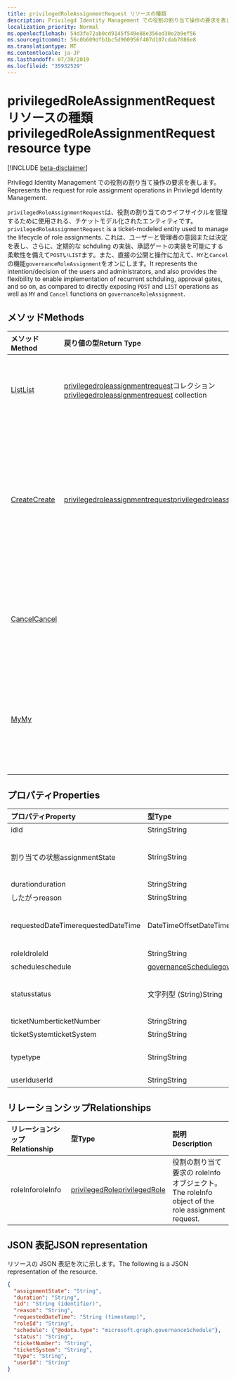 ```yaml
---
title: privilegedRoleAssignmentRequest リソースの種類
description: Privilegd Identity Management での役割の割り当て操作の要求を表します。
localization_priority: Normal
ms.openlocfilehash: 54d3fe72ab0cd9145f549e88e356ed30e2b9ef56
ms.sourcegitcommit: 56c0b609dfb1bc5d900956f407d107cdab7086e8
ms.translationtype: MT
ms.contentlocale: ja-JP
ms.lasthandoff: 07/30/2019
ms.locfileid: "35932529"
---
```

# <a name="privilegedroleassignmentrequest-resource-type"></a><span data-ttu-id="1cc38-103">privilegedRoleAssignmentRequest リソースの種類</span><span class="sxs-lookup"><span data-stu-id="1cc38-103">privilegedRoleAssignmentRequest resource type</span></span>

[!INCLUDE [beta-disclaimer](../../includes/beta-disclaimer.md)]

<span data-ttu-id="1cc38-104">Privilegd Identity Management での役割の割り当て操作の要求を表します。</span><span class="sxs-lookup"><span data-stu-id="1cc38-104">Represents the request for role assignment operations in Privilegd Identity Management.</span></span>

<span data-ttu-id="1cc38-105">`privilegedRoleAssignmentRequest`は、役割の割り当てのライフサイクルを管理するために使用される、チケットモデル化されたエンティティです。</span><span class="sxs-lookup"><span data-stu-id="1cc38-105">`privilegedRoleAssignmentRequest` is a ticket-modeled entity used to manage the lifecycle of role assignments.</span></span> <span data-ttu-id="1cc38-106">これは、ユーザーと管理者の意図または決定を表し、さらに、定期的な schduling の実装、承認ゲートの実装を可能にする柔軟性を備えて`POST`い`LIST`ます。また、直接の公開と操作に加えて、`MY`と`Cancel`の機能`governanceRoleAssignment`をオンにします。</span><span class="sxs-lookup"><span data-stu-id="1cc38-106">It represents the intention/decision of the users and administrators, and also provides the flexibility to enable implementation of recurrent schduling, approval gates, and so on, as compared to directly exposing `POST` and `LIST` operations as well as `MY` and `Cancel` functions on `governanceRoleAssignment`.</span></span>

## <a name="methods"></a><span data-ttu-id="1cc38-107">メソッド</span><span class="sxs-lookup"><span data-stu-id="1cc38-107">Methods</span></span>

| <span data-ttu-id="1cc38-108">メソッド</span><span class="sxs-lookup"><span data-stu-id="1cc38-108">Method</span></span>       | <span data-ttu-id="1cc38-109">戻り値の型</span><span class="sxs-lookup"><span data-stu-id="1cc38-109">Return Type</span></span> | <span data-ttu-id="1cc38-110">説明</span><span class="sxs-lookup"><span data-stu-id="1cc38-110">Description</span></span> |
|:-------------|:------------|:------------|
|[<span data-ttu-id="1cc38-111">List</span><span class="sxs-lookup"><span data-stu-id="1cc38-111">List</span></span>](../api/privilegedroleassignmentrequest-list.md) | <span data-ttu-id="1cc38-112">[privilegedroleassignmentrequest](../resources/privilegedroleassignmentrequest.md)コレクション</span><span class="sxs-lookup"><span data-stu-id="1cc38-112">[privilegedroleassignmentrequest](../resources/privilegedroleassignmentrequest.md)  collection</span></span>|<span data-ttu-id="1cc38-113">役割の割り当て要求を一覧表示します。</span><span class="sxs-lookup"><span data-stu-id="1cc38-113">List role assignment requests.</span></span>|
|[<span data-ttu-id="1cc38-114">Create</span><span class="sxs-lookup"><span data-stu-id="1cc38-114">Create</span></span>](../api/privilegedroleassignmentrequest-post.md)|  [<span data-ttu-id="1cc38-115">privilegedroleassignmentrequest</span><span class="sxs-lookup"><span data-stu-id="1cc38-115">privilegedroleassignmentrequest</span></span>](../resources/privilegedroleassignmentrequest.md)|<span data-ttu-id="1cc38-116">既存または新しい役割の割り当てのライフサイクルを管理するための要求を作成します。</span><span class="sxs-lookup"><span data-stu-id="1cc38-116">Create a request to manage the lifecycle of existing or new role assignment.</span></span>|
|[<span data-ttu-id="1cc38-117">Cancel</span><span class="sxs-lookup"><span data-stu-id="1cc38-117">Cancel</span></span>](../api/privilegedroleassignmentrequest-cancel.md)|  |<span data-ttu-id="1cc38-118">保留中の役割の割り当て要求を取り消します。</span><span class="sxs-lookup"><span data-stu-id="1cc38-118">Cancel a pending role assignment request.</span></span>|
|[<span data-ttu-id="1cc38-119">My</span><span class="sxs-lookup"><span data-stu-id="1cc38-119">My</span></span>](../api/privilegedroleassignmentrequest-my.md)|  |<span data-ttu-id="1cc38-120">現在の requstor に対する役割の割り当て要求を取得します。</span><span class="sxs-lookup"><span data-stu-id="1cc38-120">Get role assignment request for current requstor.</span></span>|

## <a name="properties"></a><span data-ttu-id="1cc38-121">プロパティ</span><span class="sxs-lookup"><span data-stu-id="1cc38-121">Properties</span></span>

| <span data-ttu-id="1cc38-122">プロパティ</span><span class="sxs-lookup"><span data-stu-id="1cc38-122">Property</span></span>     | <span data-ttu-id="1cc38-123">型</span><span class="sxs-lookup"><span data-stu-id="1cc38-123">Type</span></span>        | <span data-ttu-id="1cc38-124">説明</span><span class="sxs-lookup"><span data-stu-id="1cc38-124">Description</span></span> |
|:-------------|:------------|:------------|
|<span data-ttu-id="1cc38-125">id</span><span class="sxs-lookup"><span data-stu-id="1cc38-125">id</span></span>|<span data-ttu-id="1cc38-126">String</span><span class="sxs-lookup"><span data-stu-id="1cc38-126">String</span></span>| <span data-ttu-id="1cc38-127">読み取り専用です。</span><span class="sxs-lookup"><span data-stu-id="1cc38-127">Read-only.</span></span> <span data-ttu-id="1cc38-128">役割の割り当て要求の id。</span><span class="sxs-lookup"><span data-stu-id="1cc38-128">The id of the role assignment request.</span></span>|
|<span data-ttu-id="1cc38-129">割り当ての状態</span><span class="sxs-lookup"><span data-stu-id="1cc38-129">assignmentState</span></span>|<span data-ttu-id="1cc38-130">String</span><span class="sxs-lookup"><span data-stu-id="1cc38-130">String</span></span>| <span data-ttu-id="1cc38-131">割り当ての状態を指定します。</span><span class="sxs-lookup"><span data-stu-id="1cc38-131">The state of the assignment.</span></span> <span data-ttu-id="1cc38-132">この値は、 `Eligible`管理者に`Active`よって直接割り当てら`Active`れている場合、またはユーザーによる資格のある割り当てに対してアクティブ化されている場合に、対象となる割り当てに使用できます。</span><span class="sxs-lookup"><span data-stu-id="1cc38-132">The value can be `Eligible` for eligible assignment `Active` - if it is directly assigned `Active` by administrators, or activated on an eligible assignment by the users.</span></span>|
|<span data-ttu-id="1cc38-133">duration</span><span class="sxs-lookup"><span data-stu-id="1cc38-133">duration</span></span>|<span data-ttu-id="1cc38-134">String</span><span class="sxs-lookup"><span data-stu-id="1cc38-134">String</span></span>| <span data-ttu-id="1cc38-135">役割の割り当ての期間。</span><span class="sxs-lookup"><span data-stu-id="1cc38-135">The duration of a role assignment.</span></span>|
|<span data-ttu-id="1cc38-136">したがっ</span><span class="sxs-lookup"><span data-stu-id="1cc38-136">reason</span></span>|<span data-ttu-id="1cc38-137">String</span><span class="sxs-lookup"><span data-stu-id="1cc38-137">String</span></span>| <span data-ttu-id="1cc38-138">役割の割り当ての理由。</span><span class="sxs-lookup"><span data-stu-id="1cc38-138">The reason for the role assignment.</span></span>|
|<span data-ttu-id="1cc38-139">requestedDateTime</span><span class="sxs-lookup"><span data-stu-id="1cc38-139">requestedDateTime</span></span>|<span data-ttu-id="1cc38-140">DateTimeOffset</span><span class="sxs-lookup"><span data-stu-id="1cc38-140">DateTimeOffset</span></span>| <span data-ttu-id="1cc38-141">読み取り専用。</span><span class="sxs-lookup"><span data-stu-id="1cc38-141">Read-only.</span></span> <span data-ttu-id="1cc38-142">要求の作成時刻。</span><span class="sxs-lookup"><span data-stu-id="1cc38-142">The request create time.</span></span> <span data-ttu-id="1cc38-143">Timestamp 型は、ISO 8601 形式を使用して日付と時刻の情報を表します。これは常に UTC 時間です。</span><span class="sxs-lookup"><span data-stu-id="1cc38-143">The Timestamp type represents date and time information using ISO 8601 format and is always in UTC time.</span></span> <span data-ttu-id="1cc38-144">たとえば、2014 年 1 月 1 日午前 0 時 (UTC) は、次のようになります。`'2014-01-01T00:00:00Z'`</span><span class="sxs-lookup"><span data-stu-id="1cc38-144">For example, midnight UTC on Jan 1, 2014 would look like this: `'2014-01-01T00:00:00Z'`.</span></span>|
|<span data-ttu-id="1cc38-145">roleId</span><span class="sxs-lookup"><span data-stu-id="1cc38-145">roleId</span></span>|<span data-ttu-id="1cc38-146">String</span><span class="sxs-lookup"><span data-stu-id="1cc38-146">String</span></span>| <span data-ttu-id="1cc38-147">ロールの id。</span><span class="sxs-lookup"><span data-stu-id="1cc38-147">The id of the role.</span></span>|
|<span data-ttu-id="1cc38-148">schedule</span><span class="sxs-lookup"><span data-stu-id="1cc38-148">schedule</span></span>|[<span data-ttu-id="1cc38-149">governanceSchedule</span><span class="sxs-lookup"><span data-stu-id="1cc38-149">governanceSchedule</span></span>](governanceschedule.md)| <span data-ttu-id="1cc38-150">役割の割り当て要求の schedule オブジェクト。</span><span class="sxs-lookup"><span data-stu-id="1cc38-150">The schedule object of the role assignment request.</span></span>|
|<span data-ttu-id="1cc38-151">status</span><span class="sxs-lookup"><span data-stu-id="1cc38-151">status</span></span>|<span data-ttu-id="1cc38-152">文字列型 (String)</span><span class="sxs-lookup"><span data-stu-id="1cc38-152">String</span></span>| <span data-ttu-id="1cc38-153">読み取り専用。役割の割り当て要求の状態。</span><span class="sxs-lookup"><span data-stu-id="1cc38-153">Read-only.The status of the role assignment request.</span></span> <span data-ttu-id="1cc38-154">値`NotStarted``Completed``Revoked``RequestExpired`は、、、、、、、、、、、のようになります。`RequestedApproval``Scheduled``Approved``ApprovalDenied``ApprovalAborted``Cancelling``Cancelled`</span><span class="sxs-lookup"><span data-stu-id="1cc38-154">The value can be `NotStarted`,`Completed`,`RequestedApproval`,`Scheduled`,`Approved`,`ApprovalDenied`,`ApprovalAborted`,`Cancelling`,`Cancelled`,`Revoked`,`RequestExpired`.</span></span>|
|<span data-ttu-id="1cc38-155">ticketNumber</span><span class="sxs-lookup"><span data-stu-id="1cc38-155">ticketNumber</span></span>|<span data-ttu-id="1cc38-156">String</span><span class="sxs-lookup"><span data-stu-id="1cc38-156">String</span></span>| <span data-ttu-id="1cc38-157">役割の割り当ての ticketNumber。</span><span class="sxs-lookup"><span data-stu-id="1cc38-157">The ticketNumber for the role assignment.</span></span> |
|<span data-ttu-id="1cc38-158">ticketSystem</span><span class="sxs-lookup"><span data-stu-id="1cc38-158">ticketSystem</span></span>|<span data-ttu-id="1cc38-159">String</span><span class="sxs-lookup"><span data-stu-id="1cc38-159">String</span></span>| <span data-ttu-id="1cc38-160">役割の割り当ての ticketSystem。</span><span class="sxs-lookup"><span data-stu-id="1cc38-160">The ticketSystem for the role assignment.</span></span>|
|<span data-ttu-id="1cc38-161">type</span><span class="sxs-lookup"><span data-stu-id="1cc38-161">type</span></span>|<span data-ttu-id="1cc38-162">String</span><span class="sxs-lookup"><span data-stu-id="1cc38-162">String</span></span>| <span data-ttu-id="1cc38-163">役割の割り当てに対する操作の種類を表します。</span><span class="sxs-lookup"><span data-stu-id="1cc38-163">Representing the type of the operation on the role assignment.</span></span> <span data-ttu-id="1cc38-164">値は次の`AdminAdd`ようになります。管理者が役割にユーザーを追加します。`UserAdd`: ユーザーが役割の割り当てを追加します。</span><span class="sxs-lookup"><span data-stu-id="1cc38-164">The value can be `AdminAdd`: Administrators add users to roles;`UserAdd`: Users add role assignments.</span></span>|
|<span data-ttu-id="1cc38-165">userId</span><span class="sxs-lookup"><span data-stu-id="1cc38-165">userId</span></span>|<span data-ttu-id="1cc38-166">String</span><span class="sxs-lookup"><span data-stu-id="1cc38-166">String</span></span>| <span data-ttu-id="1cc38-167">ユーザーの id。</span><span class="sxs-lookup"><span data-stu-id="1cc38-167">The id of the user.</span></span>|

## <a name="relationships"></a><span data-ttu-id="1cc38-168">リレーションシップ</span><span class="sxs-lookup"><span data-stu-id="1cc38-168">Relationships</span></span>
| <span data-ttu-id="1cc38-169">リレーションシップ</span><span class="sxs-lookup"><span data-stu-id="1cc38-169">Relationship</span></span> | <span data-ttu-id="1cc38-170">型</span><span class="sxs-lookup"><span data-stu-id="1cc38-170">Type</span></span>        | <span data-ttu-id="1cc38-171">説明</span><span class="sxs-lookup"><span data-stu-id="1cc38-171">Description</span></span> |
|:-------------|:------------|:------------|
|<span data-ttu-id="1cc38-172">roleInfo</span><span class="sxs-lookup"><span data-stu-id="1cc38-172">roleInfo</span></span>|[<span data-ttu-id="1cc38-173">privilegedRole</span><span class="sxs-lookup"><span data-stu-id="1cc38-173">privilegedRole</span></span>](privilegedrole.md)| <span data-ttu-id="1cc38-174">役割の割り当て要求の roleInfo オブジェクト。</span><span class="sxs-lookup"><span data-stu-id="1cc38-174">The roleInfo object of the role assignment request.</span></span>|

## <a name="json-representation"></a><span data-ttu-id="1cc38-175">JSON 表記</span><span class="sxs-lookup"><span data-stu-id="1cc38-175">JSON representation</span></span>

<span data-ttu-id="1cc38-176">リソースの JSON 表記を次に示します。</span><span class="sxs-lookup"><span data-stu-id="1cc38-176">The following is a JSON representation of the resource.</span></span>

<!-- {
  "blockType": "resource",
  "optionalProperties": [

  ],
  "keyProperty": "id",
  "@odata.type": "microsoft.graph.privilegedRoleAssignmentRequest"
}-->

```json
{
  "assignmentState": "String",
  "duration": "String",
  "id": "String (identifier)",
  "reason": "String",
  "requestedDateTime": "String (timestamp)",
  "roleId": "String",
  "schedule": {"@odata.type": "microsoft.graph.governanceSchedule"},
  "status": "String",
  "ticketNumber": "String",
  "ticketSystem": "String",
  "type": "String",
  "userId": "String"
}

```

<!-- uuid: 8fcb5dbc-d5aa-4681-8e31-b001d5168d79
2015-10-25 14:57:30 UTC -->
<!--
{
  "type": "#page.annotation",
  "description": "privilegedRoleAssignmentRequest resource",
  "keywords": "",
  "section": "documentation",
  "tocPath": "",
  "suppressions": []
}
-->
